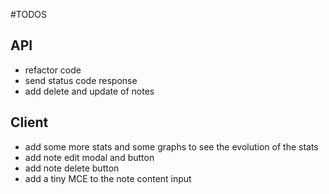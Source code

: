 #TODOS

## API

- refactor code
- send status code response
- add delete and update of notes

## Client

- add some more stats and some graphs to see the evolution of the stats
- add note edit modal and button
- add note delete button
- add a tiny MCE to the note content input
